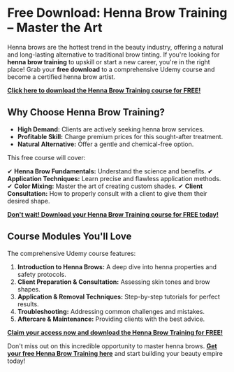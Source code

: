 # Free Download: Henna Brow Training – Master the Art

Henna brows are the hottest trend in the beauty industry, offering a natural and long-lasting alternative to traditional brow tinting. If you're looking for **henna brow training** to upskill or start a new career, you're in the right place! Grab your **free download** to a comprehensive Udemy course and become a certified henna brow artist.

[**Click here to download the Henna Brow Training course for FREE!**](https://udemywork.com/henna-brow-training)

## Why Choose Henna Brow Training?

*   **High Demand:** Clients are actively seeking henna brow services.
*   **Profitable Skill:** Charge premium prices for this sought-after treatment.
*   **Natural Alternative:** Offer a gentle and chemical-free option.

This free course will cover:

✔ **Henna Brow Fundamentals:** Understand the science and benefits.
✔ **Application Techniques:** Learn precise and flawless application methods.
✔ **Color Mixing:** Master the art of creating custom shades.
✔ **Client Consultation:** How to properly consult with a client to give them their desired shape.

[**Don't wait! Download your Henna Brow Training course for FREE today!**](https://udemywork.com/henna-brow-training)

## Course Modules You'll Love

The comprehensive Udemy course features:

1.  **Introduction to Henna Brows:** A deep dive into henna properties and safety protocols.
2.  **Client Preparation & Consultation:** Assessing skin tones and brow shapes.
3.  **Application & Removal Techniques:** Step-by-step tutorials for perfect results.
4.  **Troubleshooting:** Addressing common challenges and mistakes.
5.  **Aftercare & Maintenance:** Providing clients with the best advice.

[**Claim your access now and download the Henna Brow Training for FREE!**](https://udemywork.com/henna-brow-training)

Don't miss out on this incredible opportunity to master henna brows. **[Get your free Henna Brow Training here](https://udemywork.com/henna-brow-training)** and start building your beauty empire today!
